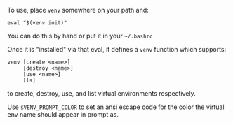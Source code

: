 To use, place <code>venv</code> somewhere on your path and:

    eval "$(venv init)"
    
You can do this by hand or put it in your <code>~/.bashrc</code>

Once it is "installed" via that eval, it defines a <code>venv</code>
function which supports:

    venv [create <name>]
         [destroy <name>]
         [use <name>]
         [ls]
         
to create, destroy, use, and list virtual environments respectively.

Use <code>$VENV_PROMPT_COLOR</code> to set an ansi escape code for the
color the virtual env name should appear in prompt as.
